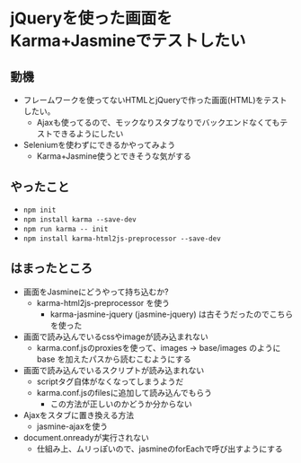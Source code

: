 # jQueryを使った画面をKarma+Jasmineでテストしたい

## 動機

  * フレームワークを使ってないHTMLとjQueryで作った画面(HTML)をテストしたい。
    * Ajaxも使ってるので、モックなりスタブなりでバックエンドなくてもテストできるようにしたい
  * Seleniumを使わずにできるかやってみよう
    * Karma+Jasmine使うとできそうな気がする

## やったこと

  * `npm init`
  * `npm install karma --save-dev`
  * `npm run karma -- init`
  * `npm install karma-html2js-preprocessor --save-dev`

## はまったところ

  * 画面をJasmineにどうやって持ち込むか?
    * karma-html2js-preprocessor を使う
      * karma-jasmine-jquery (jasmine-jquery) は古そうだったのでこちらを使った
  * 画面で読み込んでいるcssやimageが読み込まれない
    * karma.conf.jsのproxiesを使って、images -> base/images のように base を加えたパスから読むこむようにする
  * 画面で読み込んでいるスクリプトが読み込まれない
    * scriptタグ自体がなくなってしまうようだ
    * karma.conf.jsのfilesに追加して読み込んでもらう
      * この方法が正しいのかどうか分からない
  * Ajaxをスタブに置き換える方法
    * jasmine-ajaxを使う
  * document.onreadyが実行されない
    * 仕組み上、ムリっぽいので、jasmineのforEachで呼び出すようにする
